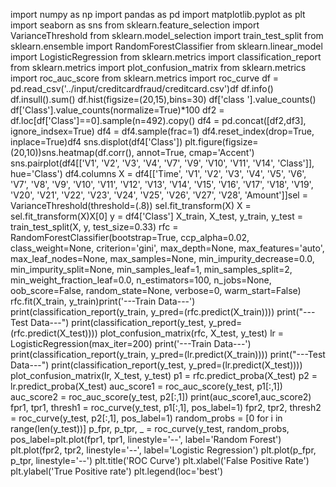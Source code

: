 import numpy as np
import pandas as pd
import matplotlib.pyplot as plt
import seaborn as sns
from sklearn.feature_selection import VarianceThreshold
from sklearn.model_selection import train_test_split
from sklearn.ensemble import RandomForestClassifier
from sklearn.linear_model import LogisticRegression
from sklearn.metrics import classification_report
from sklearn.metrics import plot_confusion_matrix
from sklearn.metrics import roc_auc_score
from sklearn.metrics import roc_curve
df = pd.read_csv('../input/creditcardfraud/creditcard.csv')df
df.info()
df.insull().sum()
df.hist(figsize=(20,15),bins=30)
df['class '].value_counts()
df['Class'].value_counts(normalize=True)*100
df2 = df.loc[df['Class']==0].sample(n=492).copy()
df4 = pd.concat([df2,df3], ignore_indsex=True)
df4 = df4.sample(frac=1)
df4.reset_index(drop=True, inplace=True)df4
sns.displot(df4['Class'])
plt.figure(figsize=(20,10))sns.heatmap(df.corr(), annot=True, cmap='Accent')
sns.pairplot(df4[['V1', 'V2', 'V3', 'V4', 'V7', 'V9', 'V10', 'V11', 'V14', 'Class']], hue='Class')
df4.columns
X = df4[['Time', 'V1', 'V2', 'V3', 'V4', 'V5', 'V6', 'V7', 'V8', 'V9', 'V10',
       'V11', 'V12', 'V13', 'V14', 'V15', 'V16', 'V17', 'V18', 'V19', 'V20',
       'V21', 'V22', 'V23', 'V24', 'V25', 'V26', 'V27', 'V28', 'Amount']]sel = VarianceThreshold(threshold=(.8))
sel.fit_transform(X)
X = sel.fit_transform(X)X[0]
y = df4['Class']
X_train, X_test, y_train, y_test = train_test_split(X, y, test_size=0.33)
rfc = RandomForestClassifier(bootstrap=True, ccp_alpha=0.02, class_weight=None,
                       criterion='gini', max_depth=None, max_features='auto',
                       max_leaf_nodes=None, max_samples=None,
                       min_impurity_decrease=0.0, min_impurity_split=None,
                       min_samples_leaf=1, min_samples_split=2,
                       min_weight_fraction_leaf=0.0, n_estimators=100,
                       n_jobs=None, oob_score=False, random_state=None,
                       verbose=0, warm_start=False)
rfc.fit(X_train, y_train)print('---Train Data---')
print(classification_report(y_train, y_pred=(rfc.predict(X_train))))
print("---Test Data---")
print(classification_report(y_test, y_pred=(rfc.predict(X_test))))
plot_confusion_matrix(rfc, X_test, y_test)
lr = LogisticRegression(max_iter=200) print('---Train Data---')
print(classification_report(y_train, y_pred=(lr.predict(X_train))))
print("---Test Data---")
print(classification_report(y_test, y_pred=(lr.predict(X_test))))
plot_confusion_matrix(lr, X_test, y_test)
 p1 = rfc.predict_proba(X_test)
p2 = lr.predict_proba(X_test)
 auc_score1 = roc_auc_score(y_test, p1[:,1])
auc_score2 = roc_auc_score(y_test, p2[:,1])
print(auc_score1,auc_score2)
 fpr1, tpr1, thresh1 = roc_curve(y_test, p1[:,1], pos_label=1)
fpr2, tpr2, thresh2 = roc_curve(y_test, p2[:,1], pos_label=1)
 random_probs = [0 for i in range(len(y_test))]
p_fpr, p_tpr, _ = roc_curve(y_test, random_probs, pos_label=plt.plot(fpr1, tpr1, linestyle='--', label='Random Forest')
plt.plot(fpr2, tpr2, linestyle='--', label='Logistic Regression')
plt.plot(p_fpr, p_tpr, linestyle='--')
plt.title('ROC Curve')
plt.xlabel('False Positive Rate')
plt.ylabel('True Positive rate')
plt.legend(loc='best')





